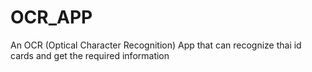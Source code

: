 # OCR_APP
An OCR (Optical Character Recognition) App that can recognize thai id cards and get the required information
